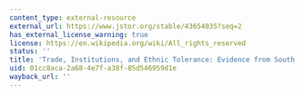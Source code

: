 ```yaml
---
content_type: external-resource
external_url: https://www.jstor.org/stable/43654035?seq=2
has_external_license_warning: true
license: https://en.wikipedia.org/wiki/All_rights_reserved
status: ''
title: 'Trade, Institutions, and Ethnic Tolerance: Evidence from South Asia'
uid: 01cc8aca-2a68-4e7f-a38f-85d546959d1e
wayback_url: ''
---
```

